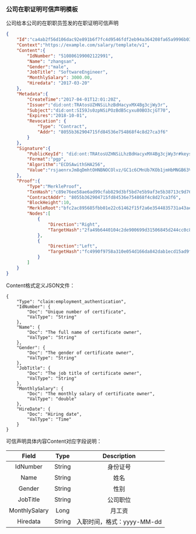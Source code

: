 ### 公司在职证明可信声明模板

公司给本公司的在职职员签发的在职证明可信声明

```json
{
	"Id":"ca4ab2f56d106dac92e891b6f7fc4d9546fdf2eb94a364208fa65a9996b03ba0",
	"Context":"https://example.com/salary/template/v1",
	"Content":{
		"IdNumber": "510806199002122991",
		"Name": "zhangsan",
		"Gender":"male",
		"JobTitle": "SoftwareEngineer",
		"MonthlySalary": 3000.00,
		"Hiredata": "2017-03-20"
	},
	"Metadata":{
		"CreateTime":"2017-04-01T12:01:20Z",
		"Issuer":"did:ont:TRAtosUZHNSiLhzBdHacyxMX4Bg3cjWy3r",
		"Subject":"did:ont:SI59Js0zpNSiPOzBdB5cyxu80BO3cjGT70",
		"Expires":"2018-10-01",
		"Revocation": { 
			"Type": "Contract",
			"Addr": "8055b362904715fd84536e754868f4c8d27ca3f6"
		}
	},
	"Signature":{
		"PublicKeyId": "did:ont:TRAtosUZHNSiLhzBdHacyxMX4Bg3cjWy3r#keys-1",
		"Format":"pgp",
		"Algorithm":"ECDSAwithSHA256",
		"Value":"rsjaenrxJm8qDmhtOHNBNOCOlvz/GC1c6CMnUb7KOb1jmHbMNGB63VXhtKflwSggyu1cVBK14/0t7qELqIrNmQ=="
	},
	"Proof":{
		"Type":"MerkleProof",
		"TxnHash":"c89e76ee58ae6ad99cfab829d3bf5bd7e5b9af3e5b38713c9d76ef2dcba2c8e0",
		"ContractAddr": "8055b362904715fd84536e754868f4c8d27ca3f6",
		"BlockHeight":10,
		"MerkleRoot":"bfc2ac895685fbb01e22c61462f15f2a6e3544835731a43ae0cba82255a9f904",
		"Nodes":[
			{
				"Direction":"Right",
				"TargetHash":"2fa49b6440104c2de900699d31506845d244cc0c8c36a2fffb019ee7c0c6e2f6"
			}, 
			{
				"Direction":"Left",
				"TargetHash":"fc4990f9758a310e054d166da842dab1ecd15ad9f8f0122ec71946f20ae964a4"
			}
		]
	}
}
```


Content格式定义JSON文件：
```
{
    "Type": "claim:employment_authentication", 
    "IdNumber": {
        "Doc": "Unique number of certificate",
        "ValType": "String"
    }, 
    "Name": {
        "Doc": "The full name of certificate owner",
        "ValType": "String"
    },
    "Gender": {
        "Doc": "The gender of certificate owner",
        "ValType": "String"
    }, 
    "JobTitle": {
        "Doc": "The job title of certificate owner",
        "ValType": "String"
    }, 
    "MonthlySalary": {
        "Doc": "The monthly salary of certificate owner",
        "ValType": "double"
    },
    "HireDate": {
        "Doc": "Hiring date",
        "ValType": "Time"
    }
}

```




可信声明具体内容Content对应字段说明：

| Field     |     Type |   Description   | 
| :--------------: | :--------:| :------: |
|    IdNumber|   String|  身份证号  |
|    Name|   String|  姓名  |
|    Gender|   String| 性别   |
|    JobTitle|   String|  公司职位  |
|    MonthlySalary|   Long|  月工资  |
|    Hiredata|   String|  入职时间，格式：yyyy-MM-dd  |
